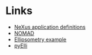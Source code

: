 # Links

- [NeXus application definitions](https://fairmat-experimental.github.io/nexus-fairmat-proposal/9636feecb79bb32b828b1a9804269573256d7696/ellipsometry-structure.html#ellipsometry)
- [NOMAD](https://nomad-lab.eu/nomad-lab/)
- [Ellipsometry example](https://gitlab.mpcdf.mpg.de/nomad-lab/nomad-remote-tools-hub/-/tree/develop/docker/ellips)
- [pyElli](https://github.com/PyEllips/pyElli)
